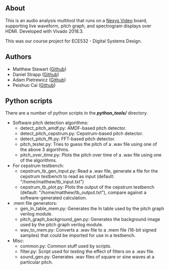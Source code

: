 ## About

This is an audio analysis multitool that runs on a [Nexys Video](https://digilent.com/shop/nexys-video-artix-7-fpga-trainer-board-for-multimedia-applications/) board, 
supporting live waveform, pitch graph, and spectrogram displays over HDMI. Developed with Vivado
2018.3.

This was our course project for ECE532 - Digital Systems Design.

## Authors

* Matthew Stewart ([Github](https://github.com/Stewmath))
* Daniel Strapp ([Github](https://github.com/Dan2100))
* Adam Pietrewicz ([Github](https://github.com/pietrea2))
* Peishuo Cai ([Github](https://github.com/PeishuoCai))

## Python scripts

There are a number of python scripts in the ***python_tools/*** directory.

* Software pitch detection algorithms:
    * detect\_pitch\_amdf.py: AMDF-based pitch detector.
    * detect\_pitch\_cepstrum.py: Cepstrum-based pitch detector.
    * detect\_pitch\_fft.py: FFT-based pitch detector.
    * pitch\_tester.py: Tries to guess the pitch of a .wav file using one of the above 3 algortihms.
    * pitch\_over\_time.py: Plots the pitch over time of a .wav file using one of the algorithms.
* For cepstrum testbench:
    * cepstrum\_tb\_gen\_input.py: Read a .wav file, generate a file for the cepstrum testbench to
      read as input (default: "/home/matthew/tb\_input.txt")
    * cepstrum\_tb\_plot.py: Plots the output of the cepstrum testbench (default:
      "/home/matthew/tb\_output.txt"), compare against a software-generated calculation.
* .mem file generators:
    * gen\_ln\_table\_mem.py: Generates the ln table used by the pitch graph verilog module.
    * pitch\_graph\_background\_gen.py: Generates the background image used by the pitch graph verilog
      module.
    * wav\_to\_mem.py: Converts a .wav file to a .mem file (16-bit signed samples) that could be
      imported for use in a testbench.
* Misc:
    * common.py: Common stuff used by scripts.
    * filter.py: Script used for testing the effect of filters on a .wav file.
    * sound\_gen.py: Generates .wav files of square or sine waves at a particular pitch.
